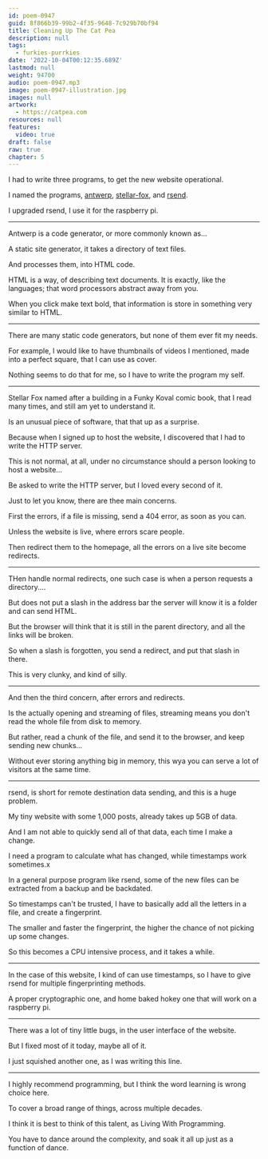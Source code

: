 ```yaml
---
id: poem-0947
guid: 8f866b39-99b2-4f35-9648-7c929b70bf94
title: Cleaning Up The Cat Pea
description: null
tags:
  - furkies-purrkies
date: '2022-10-04T00:12:35.689Z'
lastmod: null
weight: 94700
audio: poem-0947.mp3
image: poem-0947-illustration.jpg
images: null
artwork:
  - https://catpea.com
resources: null
features:
  video: true
draft: false
raw: true
chapter: 5
---
```


I had to write three programs,
to get the new website operational.

I named the programs,
[antwerp], [stellar-fox], and [rsend].

I upgraded rsend,
I use it for the raspberry pi.

---

Antwerp is a code generator,
or more commonly known as...

A static site generator,
it takes a directory of text files.

And processes them,
into HTML code.

HTML is a way, of describing text documents.
It is exactly, like the languages; that word processors abstract away from you.

When you click make text bold,
that information is store in something very similar to HTML.

---

There are many static code generators,
but none of them ever fit my needs.

For example, I would like to have thumbnails of videos I mentioned,
made into a perfect square, that I can use as cover.

Nothing seems to do that for me,
so I have to write the program my self.

---

Stellar Fox named after a building in a Funky Koval comic book,
that I read many times, and still am yet to understand it.

Is an unusual piece of software,
that that up as a surprise.

Because when I signed up to host the website,
I discovered that I had to write the HTTP server.

This is not normal, at all,
under no circumstance should a person looking to host a website...

Be asked to write the HTTP server,
but I loved every second of it.

Just to let you know,
there are thee main concerns.

First the errors, if a file is missing,
send a 404 error, as soon as you can.

Unless the website is live,
where errors scare people.

Then redirect them to the homepage,
all the errors on a live site become redirects.

---

THen handle normal redirects,
one such case is when a person requests a directory....
 
But does not put a slash in the address bar
the server will know it is a folder and can send HTML.

But the browser will think that it is still in the parent directory,
and all the links will be broken.

So when a slash is forgotten,
you send a redirect, and put that slash in there.

This is very clunky,
and kind of silly.

---

And then the third concern,
after errors and redirects.

Is the actually opening and streaming of files,
streaming means you don't read the whole file from disk to memory.

But rather, read a chunk of the file,
and send it to the browser, and keep sending new chunks...

Without ever storing anything big in memory,
this wya you can serve a lot of visitors at the same time.

---

rsend, is short for remote destination data sending,
and this is a huge problem.

My tiny website with some 1,000 posts,
already takes up 5GB of data.

And I am not able to quickly send all of that data,
each time I make a change.

I need a program to calculate what has changed,
while timestamps work sometimes.x 

In a general purpose program like rsend,
some of the new files can be extracted from a backup and be backdated.

So timestamps can't be trusted,
I have to basically add all the letters in a file, and create a fingerprint.

The smaller and faster the fingerprint,
the higher the chance of not picking up some changes.

So this becomes a CPU intensive process,
and it takes a while.

---

In the case of this website, I kind of can use timestamps,
so I have to give rsend for multiple fingerprinting methods.

A proper cryptographic one,
and home baked hokey one that will work on a raspberry pi.

---

There was a lot of tiny little bugs,
in the user interface of the website.

But I fixed most of it today,
maybe all of it.

I just squished another one,
as I was writing this line.

---

I highly recommend programming,
but I think the word learning is wrong choice here.

To cover a broad range of things,
across multiple decades.

I think it is best to think of this talent,
as Living With Programming.

You have to dance around the complexity,
and soak it all up just as a function of dance.











[antwerp]: https://www.npmjs.com/package/antwerp
[stellar-fox]: https://www.npmjs.com/package/stellar-fox
[rsend]: https://www.npmjs.com/package/rsend